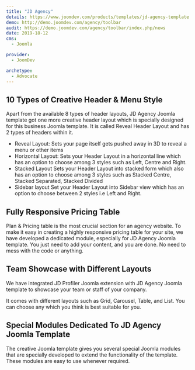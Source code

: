 ```yaml
---
title: "JD Agency"
details: https://www.joomdev.com/products/templates/jd-agency-template
demo: http://demo.joomdev.com/agency/toolbar
audit: https://demo.joomdev.com/agency/toolbar/index.php/news
date: 2019-18-12
cms: 
  - Joomla

provider:
  - JoomDev

archetype:
  - Advocate
---
```


## 10 Types of Creative Header & Menu Style

Apart from the available 8 types of header layouts, JD Agency Joomla template got one more creative header layout which is specially designed for this business Joomla template. It is called Reveal Header Layout and has 2 types of headers within it.

- Reveal Layout: Sets your page itself gets pushed away in 3D to reveal a menu or other items
- Horizontal Layout: Sets your Header Layout in a horizontal line which has an option to choose among 3 styles such as Left, Centre and Right.
- Stacked Layout Sets your Header Layout into stacked form which also has an option to choose among 3 styles such as Stacked Centre, Stacked Separated, Stacked Divided
- Sidebar layout Set your Header Layout into Sidebar view which has an option to choose between 2 styles i.e Left and Right.

## Fully Responsive Pricing Table

Plan & Pricing table is the most crucial section for an agency website. To make it easy in creating a highly responsive pricing table for your site, we have developed a dedicated module, especially for JD Agency Joomla template. You just need to add your content, and you are done. No need to mess with the code or anything.

## Team Showcase with Different Layouts

We have integrated JD Profiler Joomla extension with JD Agency Joomla template to showcase your team or staff of your company.

It comes with different layouts such as Grid, Carousel, Table, and List. You can choose any which you think is best suitable for you.

## Special Modules Dedicated To JD Agency Joomla Template

The creative Joomla template gives you several special Joomla modules that are specially developed to extend the functionality of the template. These modules are easy to use whenever required.

